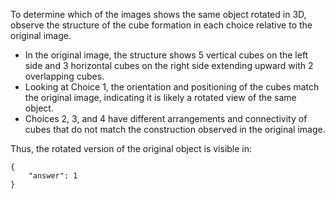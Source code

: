 To determine which of the images shows the same object rotated in 3D, observe the structure of the cube formation in each choice relative to the original image. 

- In the original image, the structure shows 5 vertical cubes on the left side and 3 horizontal cubes on the right side extending upward with 2 overlapping cubes.
- Looking at Choice 1, the orientation and positioning of the cubes match the original image, indicating it is likely a rotated view of the same object.
- Choices 2, 3, and 4 have different arrangements and connectivity of cubes that do not match the construction observed in the original image.

Thus, the rotated version of the original object is visible in:

```
{
    "answer": 1
}
```